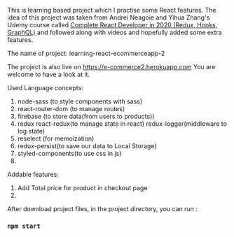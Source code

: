 This is learning based project which I practise some React features. The idea of this project was taken from Andrei Neagoie and Yihua Zhang's Udemy course called [ Complete React Developer in 2020 (Redux, Hooks, GraphQL)](https://www.udemy.com/course/complete-react-developer-zero-to-mastery/) and followed along with videos and hopefully added some extra features.

The name of project: learning-react-ecommerceapp-2

The project is also live on https://e-commerce2.herokuapp.com
You are welcome to have a look at it.

Used Language concepts:

1. node-sass (to style components with sass)
2. react-router-dom (to manage routes)
3. firebase (to store data(from users to products))
4. redux react-redux(to manage state in react) redux-logger(middleware to log state)
5. reselect (for memoization)
6. redux-persist(to save our data to Local Storage)
7. styled-components(to use css in js)
8.

Addable features:

1. Add Total price for product in checkout page
2.

After download project files, in the project directory, you can run :

### `npm start`
